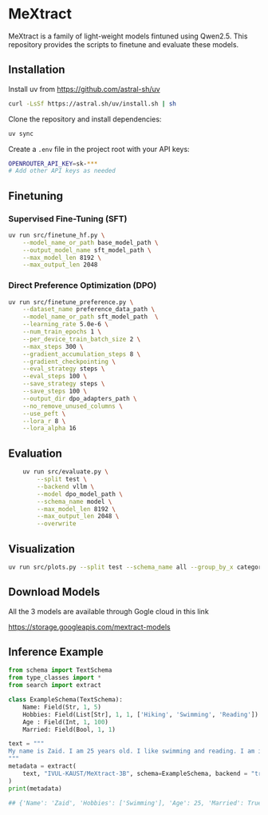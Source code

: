 # MeXtract

MeXtract is a family of light-weight models fintuned using Qwen2.5. This repository provides the scripts to finetune and evaluate these models.

## Installation

Install uv from https://github.com/astral-sh/uv

```bash
curl -LsSf https://astral.sh/uv/install.sh | sh
```

Clone the repository and install dependencies:

```bash
uv sync
```

Create a `.env` file in the project root with your API keys:

```bash
OPENROUTER_API_KEY=sk-***
# Add other API keys as needed
```
## Finetuning 

### Supervised Fine-Tuning (SFT)

```bash
uv run src/finetune_hf.py \
    --model_name_or_path base_model_path \
    --output_model_name sft_model_path \
    --max_model_len 8192 \
    --max_output_len 2048
```

### Direct Preference Optimization (DPO)

```bash
uv run src/finetune_preference.py \
    --dataset_name preference_data_path \
    --model_name_or_path sft_model_path  \
    --learning_rate 5.0e-6 \
    --num_train_epochs 1 \
    --per_device_train_batch_size 2 \
    --max_steps 300 \
    --gradient_accumulation_steps 8 \
    --gradient_checkpointing \
    --eval_strategy steps \
    --eval_steps 100 \
    --save_strategy steps \
    --save_steps 100 \
    --output_dir dpo_adapters_path \
    --no_remove_unused_columns \
    --use_peft \
    --lora_r 8 \
    --lora_alpha 16
```

## Evaluation

```bash
    uv run src/evaluate.py \
        --split test \
        --backend vllm \
        --model dpo_model_path \
        --schema_name model \
        --max_model_len 8192 \
        --max_output_len 2048 \
        --overwrite
```

## Visualization 

```bash
uv run src/plots.py --split test --schema_name all --group_by_x category
```

## Download Models 

All the 3 models are available through Gogle cloud in this link 

https://storage.googleapis.com/mextract-models


## Inference Example 

```python
from schema import TextSchema
from type_classes import *
from search import extract

class ExampleSchema(TextSchema):
    Name: Field(Str, 1, 5)
    Hobbies: Field(List[Str], 1, 1, ['Hiking', 'Swimming', 'Reading'])
    Age : Field(Int, 1, 100)
    Married: Field(Bool, 1, 1)

text = """
My name is Zaid. I am 25 years old. I like swimming and reading. I am is married. 
"""
metadata = extract(
    text, "IVUL-KAUST/MeXtract-3B", schema=ExampleSchema, backend = "transformers"   
)
print(metadata)

## {'Name': 'Zaid', 'Hobbies': ['Swimming'], 'Age': 25, 'Married': True}
```